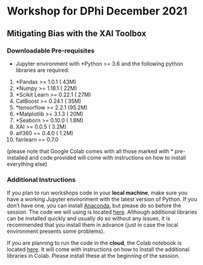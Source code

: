 # Workshop for DPhi December 2021
## Mitigating Bias with the XAI Toolbox

### Downloadable Pre-requisites

- Jupyter environment with *Python >= 3.6 and the following python libraries are required:

1. *Pandas >= 1.0.1		( 43M)
2. *Numpy >= 1.18.1		( 22M)
3. *Scikit Learn >= 0.22.1	( 27M)
4. CatBoost >= 0.24.1		( 35M)
5. *tensorflow >= 2.2.1       (95.2M)
6. *Matplotlib >= 3.1.3		( 20M)
7. *Seaborn >= 0.10.0		( 1.8M)
8. XAI >= 0.0.5		(  3.2M)
9. aif360 == 0.4.0     (  1.2M)
10. fairlearn == 0.7.0

 (please note that Google Colab comes with all those marked with * pre-installed and code provided will come with instructions on how to install everything else)

### Additional Instructions

If you plan to run workshops code in your **local machine**, make sure you have a working Jupyter environment with the latest version of Python. If you don’t have one, you can install [Anaconda](https://www.anaconda.com/products/individual), but please do so before the session. The code we will using is located [here](https://github.com/smasis001/dphi-2021/blob/main/german-credit_dphi.ipynb). Although additional libraries can be installed quickly and usually do so without any issues, it is recommended that you install them in advance (just in case the local environment presents some problems).

If you are planning to run the code in the **cloud**, the Colab notebook is located [here](https://colab.research.google.com/drive/1vg_qq7cmwt3tbmguh4gzlj6dz4ow4m92?usp=sharing). It will come with instructions on how to install the additional libraries in Colab. Please install these at the beginning of the session.